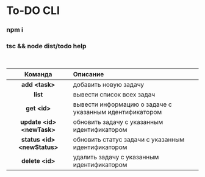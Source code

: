 # To-DO CLI

### npm i

### tsc && node dist/todo help
<br>

|            Команда            | Описание                                                |
|:-----------------------------:|:--------------------------------------------------------|
|        **add \<task>**        | добавить новую задачу                                   |
|           **list**            | вывести список всех задач                               |
|         **get \<id>**         | вывести информацию о задаче с указанным идентификатором |
|  **update \<id> \<newTask>**  | обновить задачу с указанным идентификатором             |
| **status \<id> \<newStatus>** | обновить статус задачи с указанным идентификатором      |
|       **delete \<id>**        | удалить задачу с указанным идентификатором              |
